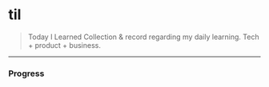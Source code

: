 # til
> Today I Learned
Collection & record regarding my daily learning. Tech + product + business. 

---

### Progress

